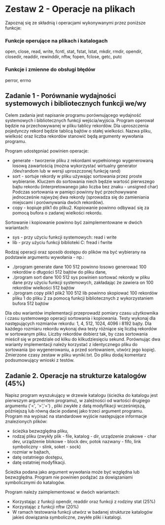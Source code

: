 # Zestaw 2 - Operacje na plikach

Zapoznaj się ze składnią i operacjami wykonywanymi przez poniższe funkcje:
### Funkcje operujące na plikach i katalogach
open, close, read, write, fcntl, stat, fstat, lstat, mkdir, rmdir, opendir, closedir, readdir, rewinddir, nftw, fopen, fclose, getc, putc
### Funkcje i zmienne do obsługi błędów
perror, errno

## Zadanie 1 - Porównanie wydajności systemowych i bibliotecznych funkcji we/wy
Celem zadania jest napisanie programu porównującego wydajność systemowych i bibliotecznych funkcji wejścia/wyjścia. 
Program operował będzie na przechowywanej w pliku tablicy rekordów. Dla uproszczenia pojedynczy rekord będzie tablicą bajtów o stałej wielkości. 
Nazwa pliku, wielkość oraz liczba rekordów stanowić będą argumenty wywołania programu.

Program udostępniać powinien operacje:
* generate - tworzenie pliku z rekordami wypełnionego wygenerowaną losową zawartością (można wykorzystać wirtualny generator /dev/random lub w wersji uproszczonej funkcję rand)
* sort - sortuje rekordy w pliku używając sortowania przez proste wybieranie. Kluczem do sortowania niech będzie wartość pierwszego bajtu rekordu (interpretowanego jako liczba bez znaku - unsigned char) Podczas sortowania w pamięci powinny być przechowywane jednocześnie najwyżej dwa rekordy (sprowadza się do zamieniania miejscami i porównywania dwóch rekordów).
* copy - kopiuje plik1 do pliku2. Kopiowanie powinno odbywać się za pomocą bufora o zadanej wielkości rekordu.
    
Sortowanie i kopiowanie powinno być zaimplementowane w dwóch wariantach:
* sys - przy użyciu funkcji systemowych: read i write
* lib - przy użyciu funkcji biblioteki C: fread i fwrite
    
Rodzaj operacji oraz sposób dostępu do plików ma być wybierany na podstawie argumentu wywołania - np.:
* ./program generate dane 100 512 powinno losowo generować 100 rekordów o długości 512 bajtów
do pliku dane,
* ./program sort dane 100 512 sys powinien sortować rekordy w pliku dane przy użyciu funkcji systemowych, 
zakładając że zawiera on 100 rekordów wielkości 512 bajtów
* ./program copy plik1 plik2 100 512 lib powinno skopiować 100 rekordów pliku 1 do pliku 2 za pomocą funkcji 
bibliotecznych z wykorzystaniem bufora 512 bajtów

Dla obu wariantów implementacji przeprowadź pomiary czasu użytkownika i czasu systemowego operacji sortowania i kopiowania.
Testy wykonaj dla następujących rozmiarów rekordu: 1, 4, 512, 1024, 4096 i 8192 bajty. 
Dla każdego rozmiaru rekordu wykonaj dwa testy różniące się liczbą rekordów w sortowanym pliku. 
Liczby rekordów dobierz tak, by czas sortowania mieścił się w przedziale od kilku do kilkudziesięciu sekund. 
Porównując dwa warianty implementacji należy korzystać z identycznego pliku do sortowania (po wygenerowaniu, a przed sortowaniem, utwórz jego kopię). 
Zmierzone czasy zestaw w pliku wyniki.txt. Do pliku dodaj komentarz podsumowujący wnioski z testów.

## Zadanie 2. Operacje na strukturze katalogów (45%)
Napisz program wyszukujący w drzewie katalogu (ścieżka do katalogu jest pierwszym argumentem programu), 
w zależności od wartości drugiego argumentu ('<', '>','=') , pliki zwykłe z datą modyfikacji wcześniejszą, późniejszą lub 
równą dacie podanej jako trzeci argument programu. Program ma wypisać na standardowe wyjście następujące informacje znalezionych plików:

* ścieżka bezwzględna pliku,
* rodzaj pliku (zwykły plik - file, katalog - dir, urządzenie znakowe - char dev, urządzenie blokowe - block dev, potok nazwany - fifo, link symboliczny - slink, soket - sock) 
* rozmiar w bajtach,
* datę ostatniego dostępu,
* datę ostatniej modyfikacji.

Ścieżka podana jako argument wywołania może być względna lub bezwzględna.  Program nie powinien podążać za dowiązaniami symbolicznymi do katalogów.

Program należy zaimplementować w dwóch wariantach:
* Korzystając z funkcji opendir, readdir oraz funkcji z rodziny stat (25%)
* Korzystając z funkcji nftw (20%)
* W ramach testowania funkcji utwórz w badanej strukturze katalogów jakieś dowiązania symboliczne, zwykłe pliki i katalogi.
